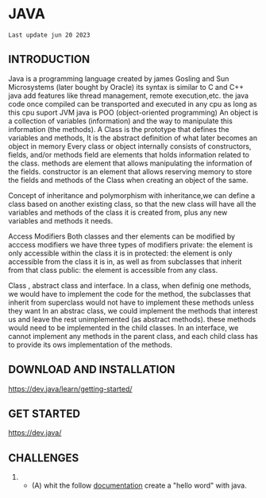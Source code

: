 # JAVA
` Last update jun 20 2023 `
## INTRODUCTION
Java is a programming language created by james Gosling and Sun Microsystems (later bought by Oracle) 
its syntax is similar to C and C++
java add features like thread management, remote execution,etc.
the java code once compiled can be transported and executed in any cpu as long as this cpu suport JVM 
java is POO (object-oriented programming)
An object is a collection of variables (information) and the way to manipulate this information (the methods).
A Class is the prototype that defines the variables and methods, It is the abstract definition of what later becomes an object in memory
Every class or object internally consists of constructors, fields, and/or methods
field are elements that holds information related to the class.
methods are element that allows manipulating the information of the fields.
constructor is an element that allows reserving memory to store the fields and methods of the Class when creating an object of the same.

Concept of inheritance and polymorphism
with inheritance,we can define a class based on another existing class, so that the new class will have all the variables and methods of the class it is created from, plus any new variables and methods it needs.

Access Modifiers
Both classes and ther elements can be modified by acccess modifiers we have three types of modifiers
private: the element is only accessible within the class it is in
protected: the element is only accessible from the class it is in, as well as from subclasses that inherit from that class
public: the element is accessible from any class.

Class , abstract class and interface.
In a class, when definig one methods, we would have to implement the code
for the method, the subclasses that inherit from superclass would not have to implement these methods unless they want
In an abstrac class, we could implement the methods that interest us and leave the rest unimplemented (as abstract methods). these methods would need to be implemented in the child classes.
In an interface, we cannot implement any methods in the parent class, and each child class has to provide its ows implementation of the methods.

## DOWNLOAD AND INSTALLATION
https://dev.java/learn/getting-started/

## GET STARTED
https://dev.java/

## CHALLENGES
1. - (A) whit the follow <a href="https://dev.java/learn/getting-started/">documentation</a> create a "hello word" with java.





